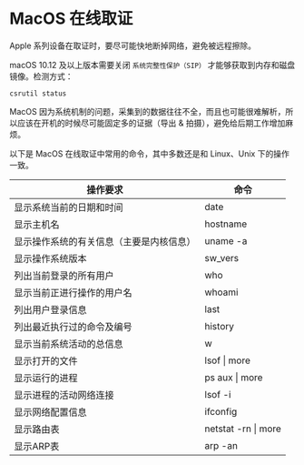 # MacOS 在线取证

Apple 系列设备在取证时，要尽可能快地断掉网络，避免被远程擦除。

macOS 10.12 及以上版本需要关闭 `系统完整性保护（SIP）` 才能够获取到内存和磁盘镜像。检测方式：

```
csrutil status
```

MacOS 因为系统机制的问题，采集到的数据往往不全，而且也可能很难解析，所以应该在开机的时候尽可能固定多的证据（导出 & 拍摄），避免给后期工作增加麻烦。

以下是 MacOS 在线取证中常用的命令，其中多数还是和 Linux、Unix 下的操作一致。

| **操作要求**                             | **命令**            |
| ---------------------------------------- | ------------------- |
| 显示系统当前的日期和时间                 | date                |
| 显示主机名                               | hostname            |
| 显示操作系统的有关信息（主要是内核信息） | uname -a            |
| 显示操作系统版本                         | sw_vers             |
| 列出当前登录的所有用户                   | who                 |
| 显示当前正进行操作的用户名               | whoami              |
| 列出用户登录信息                         | last                |
| 列出最近执行过的命令及编号               | history             |
| 显示当前系统活动的总信息                 | w                   |
| 显示打开的文件                           | lsof \| more        |
| 显示运行的进程                           | ps aux \| more      |
| 显示进程的活动网络连接                   | lsof -i             |
| 显示网络配置信息                         | ifconfig            |
| 显示路由表                               | netstat -rn \| more |
| 显示ARP表                                | arp -an             |